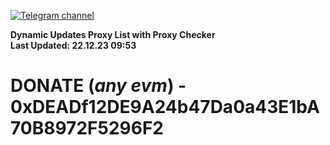 [![Telegram channel](https://img.shields.io/endpoint?url=https://runkit.io/damiankrawczyk/telegram-badge/branches/master?url=https://t.me/n4z4v0d)](https://t.me/n4z4v0d) 

**Dynamic Updates Proxy List with Proxy Checker**  
**Last Updated: 22.12.23 09:53**

# DONATE (_any evm_) - 0xDEADf12DE9A24b47Da0a43E1bA70B8972F5296F2
